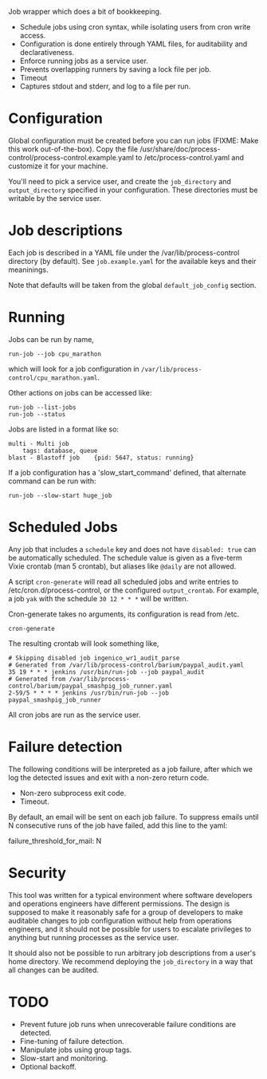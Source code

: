 Job wrapper which does a bit of bookkeeping.

* Schedule jobs using cron syntax, while isolating users from cron write
access.
* Configuration is done entirely through YAML files, for auditability and
declarativeness.
* Enforce running jobs as a service user.
* Prevents overlapping runners by saving a lock file per job.
* Timeout
* Captures stdout and stderr, and log to a file per run.

Configuration
=======

Global configuration must be created before you can run jobs (FIXME: Make this
work out-of-the-box).  Copy the file
/usr/share/doc/process-control/process-control.example.yaml
to /etc/process-control.yaml and customize it for your machine.

You'll need to pick a service user, and create the `job_directory` and
`output_directory` specified in your configuration.  These directories must be
writable by the service user.

Job descriptions
=======

Each job is described in a YAML file under the /var/lib/process-control
directory (by default).  See `job.example.yaml` for the available keys and
their meaninings.

Note that defaults will be taken from the global `default_job_config` section.

Running
=======

Jobs can be run by name,

    run-job --job cpu_marathon

which will look for a job configuration in `/var/lib/process-control/cpu_marathon.yaml`.

Other actions on jobs can be accessed like:

    run-job --list-jobs
    run-job --status

Jobs are listed in a format like so:

```
multi - Multi job
    tags: database, queue
blast - Blastoff job    {pid: 5647, status: running}
```

If a job configuration has a 'slow_start_command' defined, that alternate
 command can be run with:

    run-job --slow-start huge_job

Scheduled Jobs
======

Any job that includes a `schedule` key and does not have `disabled: true` can
be automatically scheduled.  The schedule value is given as a five-term Vixie
crontab (man 5 crontab), but aliases like `@daily` are not allowed.

A script `cron-generate` will read all scheduled jobs and write entries to
/etc/cron.d/process-control, or the configured `output_crontab`.  For example,
a job `yak` with the schedule `30 12 * * *` will be written.

Cron-generate takes no arguments, its configuration is read from /etc.

    cron-generate

The resulting crontab will look something like,

```
# Skipping disabled job ingenico_wr1_audit_parse
# Generated from /var/lib/process-control/barium/paypal_audit.yaml
35 19 * * * jenkins /usr/bin/run-job --job paypal_audit
# Generated from /var/lib/process-control/barium/paypal_smashpig_job_runner.yaml
2-59/5 * * * * jenkins /usr/bin/run-job --job paypal_smashpig_job_runner
```

All cron jobs are run as the service user.

Failure detection
======

The following conditions will be interpreted as a job failure, after which we
log the detected issues and exit with a non-zero return code.

* Non-zero subprocess exit code.
* Timeout.

By default, an email will be sent on each job failure. To suppress emails
until N consecutive runs of the job have failed, add this line to the yaml:

failure_threshold_for_mail: N

Security
======

This tool was written for a typical environment where software developers and
operations engineers have different permissions.  The design is supposed to
make it reasonably safe for a group of developers to make auditable changes to
job configuration without help from operations engineers, and it should not be
possible for users to escalate privileges to anything but running processes as
the service user.

It should also not be possible to run arbitrary job descriptions from a user's
home directory.  We recommend deploying the `job_directory` in a way that all
changes can be audited.

TODO
====

* Prevent future job runs when unrecoverable failure conditions are detected.
* Fine-tuning of failure detection.
* Manipulate jobs using group tags.
* Slow-start and monitoring.
* Optional backoff.
